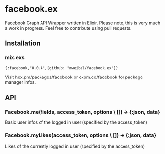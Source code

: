 # facebook.ex

Facebook Graph API Wrapper written in Elixir.
Please note, this is very much a work in progress. Feel free to contribute using pull requests.

## Installation

### mix.exs
```
{:facebook,"0.0.4",[github: "mweibel/facebook.ex"]}
```

Visit [hex.pm/packages/facebook](https://hex.pm/packages/facebook) or
[expm.co/facebook](http://expm.co/facebook) for package manager infos.

## API

### Facebook.me(fields, access_token, options \\ []) -> {:json, data}
Basic user infos of the logged in user (specified by the access_token)

### Facebook.myLikes(access_token, options \\ []) -> {:json, data}
Likes of the currently logged in user (specified by the access_token)
